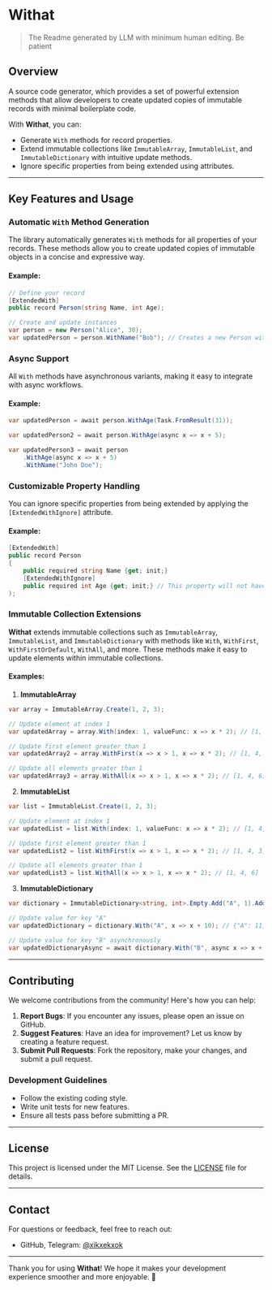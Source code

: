 # Withat
> The Readme generated by LLM with minimum human editing. Be patient 
## Overview
A source code generator, which provides a set of powerful extension methods that allow developers 
to create updated copies of immutable records with minimal boilerplate code.

With **Withat**, you can:
- Generate `With` methods for record properties.
- Extend immutable collections like `ImmutableArray`, `ImmutableList`, and `ImmutableDictionary` with intuitive update methods.
- Ignore specific properties from being extended using attributes.

---

## Key Features and Usage

### Automatic `With` Method Generation
The library automatically generates `With` methods for all properties of your records. These methods allow you to create updated copies of immutable objects in a concise and expressive way.

#### Example:
```csharp
// Define your record
[ExtendedWith]
public record Person(string Name, int Age);

// Create and update instances
var person = new Person("Alice", 30);
var updatedPerson = person.WithName("Bob"); // Creates a new Person with Name = "Bob"
```

### Async Support
All `With` methods have asynchronous variants, making it easy to integrate with async workflows.

#### Example:
```csharp
var updatedPerson = await person.WithAge(Task.FromResult(31));

var updatedPerson2 = await person.WithAge(async x => x + 5);

var updatedPerson3 = await person
    .WithAge(async x => x + 5)
    .WithName("John Doe");
```

### Customizable Property Handling
You can ignore specific properties from being extended by applying the `[ExtendedWithIgnore]` attribute.

#### Example:
```csharp
[ExtendedWith]
public record Person
{
    public required string Name {get; init;}
    [ExtendedWithIgnore]
    public required int Age {get; init;} // This property will not have a `With` method
);
```

### Immutable Collection Extensions
**Withat** extends immutable collections such as `ImmutableArray`, `ImmutableList`, and `ImmutableDictionary` with methods like `With`, `WithFirst`, `WithFirstOrDefault`, `WithAll`, and more. These methods make it easy to update elements within immutable collections.

#### Examples:

1. **ImmutableArray**
```csharp
var array = ImmutableArray.Create(1, 2, 3);

// Update element at index 1
var updatedArray = array.With(index: 1, valueFunc: x => x * 2); // [1, 4, 3]

// Update first element greater than 1
var updatedArray2 = array.WithFirst(x => x > 1, x => x * 2); // [1, 4, 3]

// Update all elements greater than 1
var updatedArray3 = array.WithAll(x => x > 1, x => x * 2); // [1, 4, 6]
```

2. **ImmutableList**
```csharp
var list = ImmutableList.Create(1, 2, 3);

// Update element at index 1
var updatedList = list.With(index: 1, valueFunc: x => x * 2); // [1, 4, 3]

// Update first element greater than 1
var updatedList2 = list.WithFirst(x => x > 1, x => x * 2); // [1, 4, 3]

// Update all elements greater than 1
var updatedList3 = list.WithAll(x => x > 1, x => x * 2); // [1, 4, 6]
```

3. **ImmutableDictionary**
```csharp
var dictionary = ImmutableDictionary<string, int>.Empty.Add("A", 1).Add("B", 2);

// Update value for key "A"
var updatedDictionary = dictionary.With("A", x => x + 10); // {"A": 11, "B": 2}

// Update value for key "B" asynchronously
var updatedDictionaryAsync = await dictionary.With("B", async x => x + await Task.FromResult(20)); // {"A": 1, "B": 22}
```

---

## Contributing

We welcome contributions from the community! Here's how you can help:

1. **Report Bugs**: If you encounter any issues, please open an issue on GitHub.
2. **Suggest Features**: Have an idea for improvement? Let us know by creating a feature request.
3. **Submit Pull Requests**: Fork the repository, make your changes, and submit a pull request.

### Development Guidelines
- Follow the existing coding style.
- Write unit tests for new features.
- Ensure all tests pass before submitting a PR.

---

## License

This project is licensed under the MIT License. See the [LICENSE](LICENSE) file for details.

---

## Contact

For questions or feedback, feel free to reach out:
- GitHub, Telegram: [@xikxekxok](https://github.com/xikxekxok)

---

Thank you for using **Withat**! We hope it makes your development experience smoother and more enjoyable. 🚀